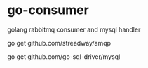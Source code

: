 # go-consumer

golang rabbitmq consumer and mysql handler

go get github.com/streadway/amqp

go get github.com/go-sql-driver/mysql

